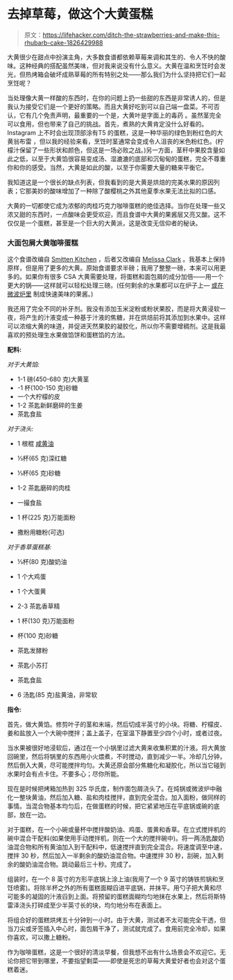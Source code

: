 # 去掉草莓，做这个大黄蛋糕

> 原文：<https://lifehacker.com/ditch-the-strawberries-and-make-this-rhubarb-cake-1826429988>

大黄很少在甜点中扮演主角，大多数食谱都依赖草莓来调和其生的、令人不快的酸味。这种经典的搭配虽然美味，但对我来说没有什么意义。大黄在温和烹饪时会发光，但热烤箱会破坏成熟草莓的所有特别之处——那么我们为什么坚持把它们一起烹饪呢？



当处理像大黄一样酸的东西时，在你的问题上扔一些甜的东西是非常诱人的，但是我认为接受它们是一个更好的策略。而且大黄好吃到可以自己端一盘菜。不可否认，它有几个免责声明，最重要的一个是，大黄叶是字面上的毒药 。虽然茎完全可以食用，但也带来了自己的挑战。首先，煮熟的大黄肯定没什么好看的。Instagram 上不时会出现顶部涂有T5 的蛋糕，这是一种华丽的绿色到粉红色的大黄翁布雷 ，但以我的经验来看，烹饪时茎通常会变成令人沮丧的米色粉红色。(柠檬汁保留了一些形状和颜色，但这是一场必败之战。)另一方面，茎秆中果胶含量如此之低，以至于大黄馅很容易变成汤、湿漉漉的底部和沉甸甸的蛋糕，完全不尊重你和你的感受。当然，大黄是如此的酸，以至于你需要大量的糖来平衡它。

我知道这是一个很长的缺点列表，但我看到的是大黄是烘焙的完美水果的原因列表；它那美妙的酸味增加了一种除了酸樱桃之外其他夏季水果无法比拟的口感。

大黄的一切都使它成为浓郁的肉桂巧克力咖啡蛋糕的绝佳选择。当你在处理一些又浓又甜的东西时，一点酸味会更受欢迎，而且食谱中大黄的果酱层又亮又酸。这不仅仅是一个蛋糕，甚至是一个巨大的大黄派，这是改变无信仰者的秘诀。

### 大面包屑大黄咖啡蛋糕

这个食谱改编自 [Smitten Kitchen](https://smittenkitchen.com/2008/02/big-crumb-coffee-cake/) ，后者又改编自 [Melissa Clark](https://www.nytimes.com/2007/06/06/dining/061arex.html) 。我基本上保持原样，但是用了更多的大黄。原始食谱要求半磅；我用了整整一磅，本来可以用更多的。如果你有很多 CSA 大黄需要处理，将蛋糕和面包屑的成分加倍——用一个更大的锅——这样就可以轻松处理三磅。(任何剩余的水果都可以在炉子上— [或在微波炉里](https://lifehacker.com/make-homemade-jam-with-just-two-ingredients-in-the-micr-1709293789) 制成快速美味的果酱。)

我还用了完全不同的补牙剂。我没有添加玉米淀粉或粉状果胶，而是将大黄浸软一夜，将产生的汁液变成一种基于汁液的焦糖，并在烘焙前将其添加到水果中。这样可以浓缩大黄的味道，并促进天然果胶的凝胶化，所以你不需要增稠剂。这是我最喜欢的预处理生水果做馅饼和蛋糕馅的方法。

**配料:**

*对于大黄馅:*

*   1-1 磅(450-680 克)大黄茎
*   -1 杯(100-150 克)砂糖
*   一个大柠檬的皮
*   1-2 茶匙新鲜磨碎的生姜
*   茶匙食盐

*对于浇头:*

*   1 根棍 [咸黄油](https://skillet.lifehacker.com/salted-butter-has-always-been-the-secret-to-better-cook-1822776571)
*   ⅓杯(65 克)深红糖
*   ⅓杯(65 克)砂糖
*   1-2 茶匙磨碎的肉桂
*   一撮食盐
*   1 杯(225 克)万能面粉

*   撒粉用糖粉(可选)

*对于香草蛋糕基:*

*   ⅓杯(80 克)酸奶油
*   1 个大鸡蛋
*   1 个大蛋黄
*   2-3 茶匙香草精
*   1 杯(130 克)万能面粉
*   杯(100 克)砂糖
*   茶匙发酵粉

*   茶匙小苏打

*   茶匙食盐

*   6 汤匙(85 克)盐黄油，非常软

**指令:**

首先，做大黄馅。修剪叶子的茎和末端，然后切成半英寸的小块。将糖、柠檬皮、姜和盐放入一个大碗中搅拌；盖上盖子，在室温下静置至少四个小时，或者过夜。

当水果被很好地浸软后，通过在一个小锅里过滤大黄来收集积累的汁液。将大黄放回碗里，然后将锅里的东西用小火煨煮，不时搅动，直到减少一半。冷却几分钟，然后倒入大黄，尽可能搅拌均匀。大黄还原会部分焦糖化和凝胶化，所以当它碰到水果时会有点卡住。不要多心；尽你所能。

现在是时候把烤箱加热到 325 华氏度，制作面包屑浇头了。在炖锅或微波炉中融化一整块黄油，然后加入糖、盐和肉桂搅拌，直到完全混合。加入面粉，做同样的事情。当混合物基本均匀后，在做蛋糕的时候，把它紧紧地压在平底锅或碗的底部，放在一边。

对于蛋糕，在一个小碗或量杯中搅拌酸奶油、鸡蛋、蛋黄和香草。在立式搅拌机的碗中混合干配料(如果使用手动搅拌机，则在一个大的搅拌碗中)。将一两汤匙酸奶油混合物和所有黄油加入到干配料中，低速搅拌直到完全混合。将速度调至中速，搅拌 30 秒，然后加入一半剩余的酸奶油混合物。中速搅拌 30 秒，刮碗，加入剩余的酸奶油混合物。跳动最后三十秒。完成了。

组装时，在一个 8 英寸的方形平底锅上涂上油(我用了一个 9 英寸的铸铁煎锅和烹饪喷雾)。将除半杯之外的所有蛋糕面糊舀进平底锅，并抹平。用勺子把大黄和尽可能多的凝固的汁液舀到上面。将预留的蛋糕面糊均匀地抹在水果上，然后将斯特雷泽浇头打碎成至少半英寸长的块，均匀地分布在表面上。

将组合好的蛋糕烘烤五十分钟到一小时。由于大黄，测试者不太可能完全干透，但当刀尖或牙签插入中心时，面包屑干净了，测试就完成了。食用前完全冷却，如果你喜欢，可以撒上糖粉。

作为咖啡蛋糕，这是一个很好的清淡早餐，但我想不出有什么场景会不欢迎它。无论你把它带到哪里，不要指望剩菜——即使是死忠的草莓大黄爱好者也会对这个蛋糕着迷。